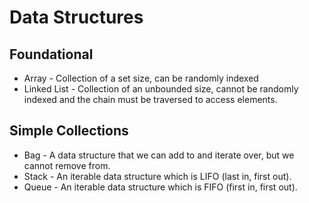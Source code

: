# Data Structures

## Foundational
- Array - Collection of a set size, can be randomly indexed
- Linked List - Collection of an unbounded size, cannot be
  randomly indexed and the chain must be traversed to access
  elements.

## Simple Collections
- Bag - A data structure that we can add to and iterate over, but
  we cannot remove from.
- Stack - An iterable data structure which is LIFO (last in,
  first out).
- Queue - An iterable data structure which is FIFO (first in,
  first out).
